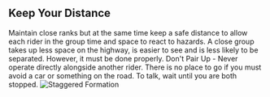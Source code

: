 ## Keep Your Distance
Maintain close ranks but at the same time keep a safe distance to allow each rider in the group time and space to react to hazards. A close group takes up less space on the highway, is easier to see and is less likely to be separated. However, it must be done properly. Don't Pair Up - Never operate directly alongside another rider. There is no place to go if you must avoid a car or something on the road. To talk, wait until you are both stopped.
![Staggered Formation]()